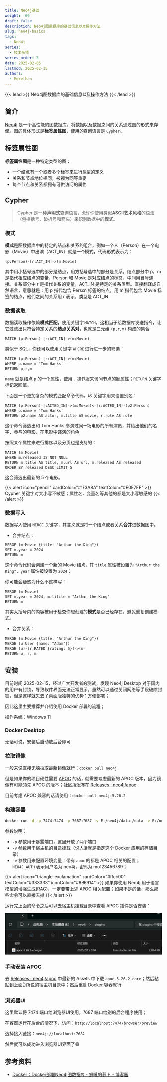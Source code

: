```yaml
---
title: Neo4j基础
weight: -60
draft: false
description: Neo4j图数据库的基础信息以及操作方法
slug: neo4j-basics
tags:
  - Neo4j
series:
  - 技术杂项
series_order: 5
date: 2025-02-05
lastmod: 2025-02-15
authors:
  - Morethan
---
```

{{< lead >}}
Neo4j图数据库的基础信息以及操作方法
{{< /lead >}}

## 简介

[Neo4j](https://github.com/neo4j/neo4j) 是一个高性能的图数据库，将数据以及数据之间的关系通过图的形式来存储。图的具体形式是**标签属性图**，使用的查询语言是 `Cypher`。

## 标签属性图

**标签属性图**是一种特定类型的图：
- 一个结点有一个或者多个标签来进行类型的定义
- 关系和节点地位相同，被视为同等重要
- 每个节点和关系都拥有可供访问的属性

## Cypher

> Cypher 是一种**声明式**查询语言，允许你使用类似**ASCII艺术风格**的语法（包括括号、破折号和箭头）来识别数据中的**模式**。

### 模式

**模式**是图数据库中的特定的结点和关系的组合，例如一个人（Person）在一个电影（Movie）中出演（ACT_IN）就是一个模式，代码形式表示为：

```cypher
(p:Person)-[r:ACT_IN]->(m:Movie)
```

其中用小括号选中的部分是结点，用方括号选中的部分是关系。结点部分中 p，m 是指代相应结点的变量，Person 和 Movie 是对应结点的标签，中间用冒号连接。关系部分中 r 是指代关系的变量，ACT_IN 是特定的关系类型。直接翻译成自然语言，意思就是：用 p 指代包含 Person 标签的结点，用 m 指代包含 Movie 标签的结点，他们之间的关系用 r 表示，类型是 ACT_IN

### 数据读取

数据读取操作依赖**模式匹配**，使用关键字 `MATCH`，这相当于给数据库发送指令，让它过滤出只符合特定关系的**结点关系对**，也就是三元组 `(p,r,m)` 构成的集合

```cypher
MATCH (p:Person)-[r:ACT_IN]->(m:Movie)
```

类似于 SQL，你还可以使用关键字 `WHERE` 进行进一步的筛选：

```cypher
MATCH (p:Person)-[r:ACT_IN]->(m:Movie)
WHERE p.name = 'Tom Hanks'
RETURN p,r,m
```

`name` 就是结点 `p` 的一个属性，使用 `.` 操作服来访问节点的额属性；`RETURN` 关键字标记返回值。

下面是一个更加复杂的模式匹配命令代码，`AS` 关键字用来设置别名：

```cypher
MATCH (p:Person)-[:ACTED_IN]->(m:Movie)<-[r:ACTED_IN]-(p2:Person)
WHERE p.name = 'Tom Hanks'
RETURN p2.name AS actor, m.title AS movie, r.role AS role
```

这个命令筛选出和 Tom Hanks 参演过同一场电影的所有演员，并给出他们的名字、参与的电影、在电影中饰演的角色

按照某个属性来进行排序以及分页也是支持的：

```cypher
MATCH (m:Movie)
WHERE m.released IS NOT NULL
RETURN m.title AS title, m.url AS url, m.released AS released
ORDER BY released DESC LIMIT 5
```

这会筛选出最新的 5 个电影。


{{< alert icon="pencil" cardColor="#1E3A8A" textColor="#E0E7FF" >}}
Cypher 关键字对大小写不敏感；属性名、变量名等其他的都是大小写敏感的
{{< /alert >}}

### 数据写入

数据写入使用 `MERGE` 关键字，其含义就是将一个结点或者关系**合并**进数据图中。

- 合并结点：

```cypher
MERGE (m:Movie {title: "Arthur the King"})
SET m.year = 2024
RETURN m
```

这个命令代码会创建一个新的 Movie 结点，其 `title` 属性被设置为 `"Arthur the King"`，`year` 属性被设置为 `2024`；

你可能会疑惑为什么不这样写：
```cypher
MERGE (m:Movie)
SET m.year = 2024, m.titile = "Arthur the King"
RETURN m
```

其实大括号内的内容被用于检查你想创建的**模式**是否已经存在，避免重复创建模式。

- 合并关系：
```cypher
MERGE (m:Movie {title: "Arthur the King"})
MERGE (u:User {name: "Adam"})
MERGE (u)-[r:RATED {rating: 5}]->(m)
RETURN u, r, m
```

## 安装
目前时间 2025-02-15，经过广大开发者的测试，发现 Neo4j Desktop 对于国内的用户有封锁，导致软件界面无法正常显示。虽然可以通过关闭网络等手段破除封锁，但是这样就失去了桌面版独特的优势：方便部署；

因此这里主要推荐并介绍使用 Docker 部署的流程；

操作系统：Windows 11

### Docker Desktop
无话可说，安装后启动放后台即可

### 拉取镜像
一般来说直接无脑拉取最新镜像就行：`docker pull neo4j`

但是如果你的项目硬性需要 [APOC](https://neo4j.com/labs/apoc/4.1/installation/) 的话，就需要考虑最新的 APOC 版本，因为镜像有可能领先 APOC 的版本；社区版发布在 [Releases · neo4j/apoc](https://github.com/neo4j/apoc/releases)

目前考虑 APOC 兼容的话请使用：`docker pull neo4j:5.26.2`

### 构建容器

```sh
docker run -d -p 7474:7474 -p 7687:7687 -v E:/neo4j/data:/data -v E:/neo4j/logs:/logs -v E:/neo4j/conf:/var/lib/neo4j/conf -v E:/neo4j/import:/var/lib/neo4j/import -v E:/neo4j/plugins:/var/lib/neo4j/plugins -e NEO4J_dbms_security_procedures_unrestricted="apoc.*" -e NEO4J_dbms_security_procedures_allowlist="apoc.*" -e NEO4JLABS_PLUGINS='["apoc"]' -e NEO4J_AUTH=neo4j/mo123456789 --name neo4j neo4j:5.26.2
```

参数说明：

-  `-p` 参数用于暴露端口，这里开放了两个端口
- `-v` 参数用于宿主机的目录挂载（说人话就是指定这个 Docker 应用的存储目录）
- `-e` 参数用来配置环境变量：带有 `apoc` 的都是 APOC 相关的配置；`NEO4J_AUTH` 表示用户名为 neo4j，密码为 mo123456789；


{{< alert icon="triangle-exclamation" cardColor="#ffcc00" textColor="#333333" iconColor="#8B6914" >}}
如果你使用 Neo4j 用于语言模型的增强生成(RAG)，一定要带上述 APOC 相关配置；如果不是的话，那么那些命令可以直接去掉
{{< /alert >}}

运行完上面的命令之后可以去宿主机挂载目录中查看 APOC 插件是否安装：

![Neo4jBasics-1.png](img/Neo4jBasics-1.png)

### 手动安装 APOC

去 [Releases · neo4j/apoc](https://github.com/neo4j/apoc/releases) 中最新的 Assets 中下载 `apoc-5.26.2-core`；然后粘贴到上面👆所说的宿主机目录中；然后重启 Docker 容器就行

### 浏览器UI

这里默认将 7474 端口给浏览器UI使用，7687 端口给别的后台程序使用；

在容器运行在后台的情况下，访问：`http://localhost:7474/browser/preview`

选择接入链接：`neo4j://localhost:7687`

然后就可以成功进入浏览器UI界面了😄

## 参考资料

- [Docker：Docker部署Neo4j图数据库 - 怒吼的萝卜 - 博客园](https://www.cnblogs.com/nhdlb/p/18703804)
